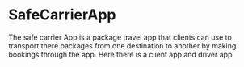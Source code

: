 # SafeCarrierApp
The safe carrier App is a package travel app that clients can use to transport there packages from one destination to another by making bookings through the app.
Here there is a client app and driver app
